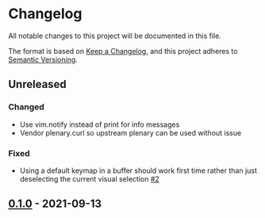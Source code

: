 # Changelog
All notable changes to this project will be documented in this file.

The format is based on [Keep a Changelog](https://keepachangelog.com/en/1.0.0/),
and this project adheres to [Semantic Versioning](https://semver.org/spec/v2.0.0.html).

## Unreleased

### Changed
* Use vim.notify instead of print for info messages
* Vendor plenary.curl so upstream plenary can be used without issue

### Fixed
* Using a default keymap in a buffer should work first time rather than just deselecting the current visual selection [#2](https://github.com/jameshiew/nvim-magic/issues/2)

## [0.1.0] - 2021-09-13

[0.1.0]: https://github.com/jameshiew/nvim-magic/releases/tag/v0.1.0
